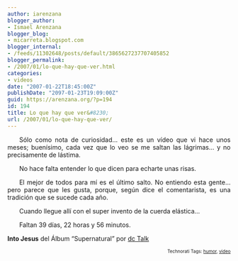```yaml
---
author: iarenzana
blogger_author:
- Ismael Arenzana
blogger_blog:
- micarreta.blogspot.com
blogger_internal:
- /feeds/11302648/posts/default/3865627237707405852
blogger_permalink:
- /2007/01/lo-que-hay-que-ver.html
categories:
- videos
date: "2007-01-22T18:45:00Z"
publishDate: "2097-01-23T19:09:00Z"
guid: https://arenzana.org/?p=194
id: 194
title: Lo que hay que ver&#8230;
url: /2007/01/lo-que-hay-que-ver/
---
```

<p style="text-align:justify;text-indent:20pt;">
  Sólo como nota de curiosidad&#8230; este es un vídeo que vi hace unos meses; buenísimo, cada vez que lo veo se me saltan las lágrimas&#8230; y no precisamente de lástima.
</p>

<p style="text-align:justify;text-indent:20pt;">
  No hace falta entender lo que dicen para echarte unas risas.
</p>

<p style="text-align:center;">
</p>

<p style="text-align:justify;text-indent:20pt;">
  El mejor de todos para mí es el último salto. No entiendo esta gente&#8230; pero parece que les gusta, porque, según dice el comentarista, es una tradición que se sucede cada año.
</p>

<p style="text-align:justify;text-indent:20pt;">
  Cuando llegue allí con el super invento de la cuerda elástica&#8230;
</p>

<p style="text-align:justify;text-indent:20pt;">
  Faltan 39 días, 22 horas y 56 minutos.
</p>

**Into Jesus** del Álbum &#8220;Supernatural&#8221; por [dc Talk](http://www.google.com/search?q=%22dc%20Talk%22)

<!-- technorati tags start -->

<p style="text-align:right;font-size:10px;">
  Technorati Tags: <a href="http://www.technorati.com/tag/humor" rel="tag">humor</a>, <a href="http://www.technorati.com/tag/video" rel="tag">video</a>
</p>

<!-- technorati tags end -->
